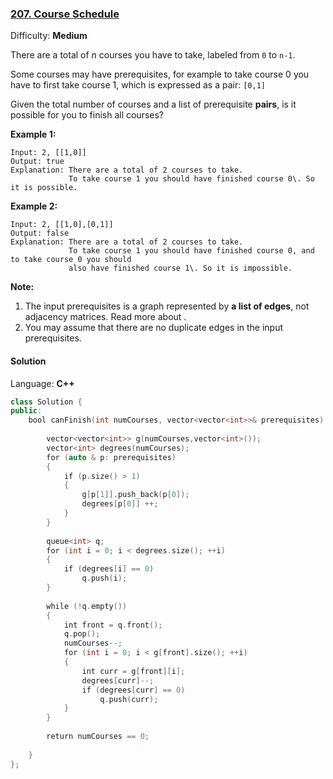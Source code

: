 ### [207\. Course Schedule](https://leetcode.com/problems/course-schedule/)

Difficulty: **Medium**


There are a total of _n_ courses you have to take, labeled from `0` to `n-1`.

Some courses may have prerequisites, for example to take course 0 you have to first take course 1, which is expressed as a pair: `[0,1]`

Given the total number of courses and a list of prerequisite **pairs**, is it possible for you to finish all courses?

**Example 1:**

```
Input: 2, [[1,0]]
Output: true
Explanation: There are a total of 2 courses to take.
             To take course 1 you should have finished course 0\. So it is possible.
```

**Example 2:**

```
Input: 2, [[1,0],[0,1]]
Output: false
Explanation: There are a total of 2 courses to take.
             To take course 1 you should have finished course 0, and to take course 0 you should
             also have finished course 1\. So it is impossible.
```

**Note:**

1.  The input prerequisites is a graph represented by **a list of edges**, not adjacency matrices. Read more about .
2.  You may assume that there are no duplicate edges in the input prerequisites.


#### Solution

Language: **C++**

```c++
class Solution {
public:
    bool canFinish(int numCourses, vector<vector<int>>& prerequisites) {
        
        vector<vector<int>> g(numCourses,vector<int>());
        vector<int> degrees(numCourses);
        for (auto & p: prerequisites)
        {
            if (p.size() > 1)
            {
                g[p[1]].push_back(p[0]);
                degrees[p[0]] ++;
            }
        }
        
        queue<int> q;
        for (int i = 0; i < degrees.size(); ++i)
        {
            if (degrees[i] == 0)
                q.push(i);
        }
        
        while (!q.empty())
        {
            int front = q.front();
            q.pop();
            numCourses--;
            for (int i = 0; i < g[front].size(); ++i)
            {
                int curr = g[front][i];
                degrees[curr]--;
                if (degrees[curr] == 0)
                    q.push(curr);
            }
        }
        
        return numCourses == 0;
        
    }
};
```
